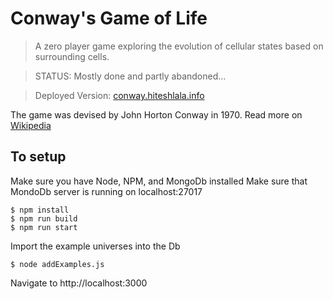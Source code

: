 # Conway's Game of Life

> A zero player game exploring the evolution of cellular states based on surrounding cells.

> STATUS: Mostly done and partly abandoned...

> Deployed Version: [conway.hiteshlala.info](http://conway.hiteshlala.info)

The game was devised by John Horton Conway in 1970.  Read more on [Wikipedia](https://en.wikipedia.org/wiki/Conway%27s_Game_of_Life)


## To setup
Make sure you have Node, NPM, and MongoDb installed
Make sure that MondoDb server is running on localhost:27017

    $ npm install
    $ npm run build
    $ npm run start

Import the example universes into the Db

    $ node addExamples.js

Navigate to http://localhost:3000

